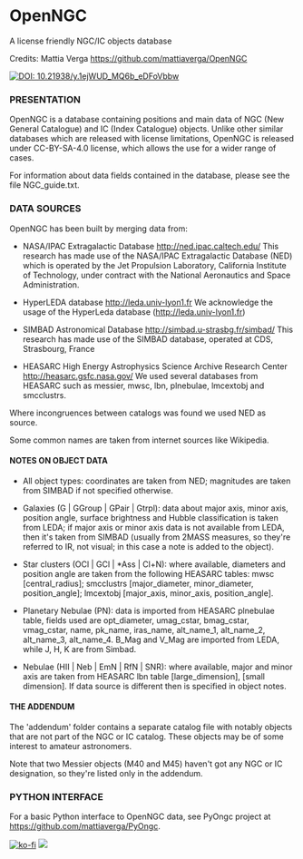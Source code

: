 # OpenNGC
A license friendly NGC/IC objects database

Credits: Mattia Verga
	https://github.com/mattiaverga/OpenNGC
	
[![DOI: 10.21938/y.1ejWUD_MQ6b_eDFoVbbw](https://img.shields.io/badge/DOI-10.21938%2Fy.1ejWUD__MQ6b__eDFoVbbw-blue.svg)](http://dc.zah.uni-heidelberg.de/voidoi/q/lp/custom/10.21938/y.1ejWUD_MQ6b_eDFoVbbw)


### PRESENTATION

OpenNGC is a database containing positions and main data of
NGC (New General Catalogue) and IC (Index Catalogue) objects.
Unlike other similar databases which are released with
license limitations, OpenNGC is released under CC-BY-SA-4.0 license,
which allows the use for a wider range of cases.

For information about data fields contained in the database, please see
the file NGC_guide.txt.


### DATA SOURCES

OpenNGC has been built by merging data from:

 - NASA/IPAC Extragalactic Database
   http://ned.ipac.caltech.edu/
   This research has made use of the NASA/IPAC Extragalactic Database (NED)
   which is operated by the Jet Propulsion Laboratory,
   California Institute of Technology, under contract with the
   National Aeronautics and Space Administration.

 - HyperLEDA database
   http://leda.univ-lyon1.fr
   We acknowledge the usage of the HyperLeda database (http://leda.univ-lyon1.fr)

 - SIMBAD Astronomical Database
   http://simbad.u-strasbg.fr/simbad/
   This research has made use of the SIMBAD database, operated at CDS, Strasbourg, France

 - HEASARC High Energy Astrophysics Science Archive Research Center
   http://heasarc.gsfc.nasa.gov/
   We used several databases from HEASARC such as messier, mwsc, lbn, plnebulae, lmcextobj and smcclustrs.

Where incongruences between catalogs was found we used NED as source.

Some common names are taken from internet sources like Wikipedia.

#### NOTES ON OBJECT DATA

 - All object types: coordinates are taken from NED; magnitudes are taken from SIMBAD if not
   specified otherwise.
 
 - Galaxies (G | GGroup | GPair | Gtrpl): data about major axis, minor axis, position angle,
   surface brightness and Hubble classification is taken from LEDA; if major axis or minor axis data
   is not available from LEDA, then it's taken from SIMBAD (usually from 2MASS measures,
   so they're referred to IR, not visual; in this case a note is added to the object).
 
 - Star clusters (OCl | GCl | *Ass | Cl+N): where available, diameters and 
   position angle are taken from the following HEASARC tables: mwsc [central_radius];
   smcclustrs [major_diameter, minor_diameter, position_angle];
   lmcextobj [major_axis, minor_axis, position_angle].

 - Planetary Nebulae (PN): data is imported from HEASARC plnebulae table,
   fields used are opt_diameter, umag_cstar, bmag_cstar, vmag_cstar,
   name, pk_name, iras_name, alt_name_1, alt_name_2, alt_name_3, alt_name_4.
   B_Mag and V_Mag are imported from LEDA, while J, H, K are from Simbad.
   
 - Nebulae (HII | Neb | EmN | RfN | SNR): where available, major and minor axis are taken
   from HEASARC lbn table [large_dimension], [small dimension]. If data source is different
   then is specified in object notes.

#### THE ADDENDUM

The 'addendum' folder contains a separate catalog file with notably objects that are not
part of the NGC or IC catalog. These objects may be of some interest to amateur astronomers.

Note that two Messier objects (M40 and M45) haven't got any NGC or IC designation, so  they're
listed only in the addendum.

### PYTHON INTERFACE

For a basic Python interface to OpenNGC data, see PyOngc project at https://github.com/mattiaverga/PyOngc.

[![ko-fi](https://www.ko-fi.com/img/githubbutton_sm.svg)](https://ko-fi.com/E1E41AH8L)
<img src="http://img.shields.io/liberapay/patrons/mattia.svg?logo=liberapay">
